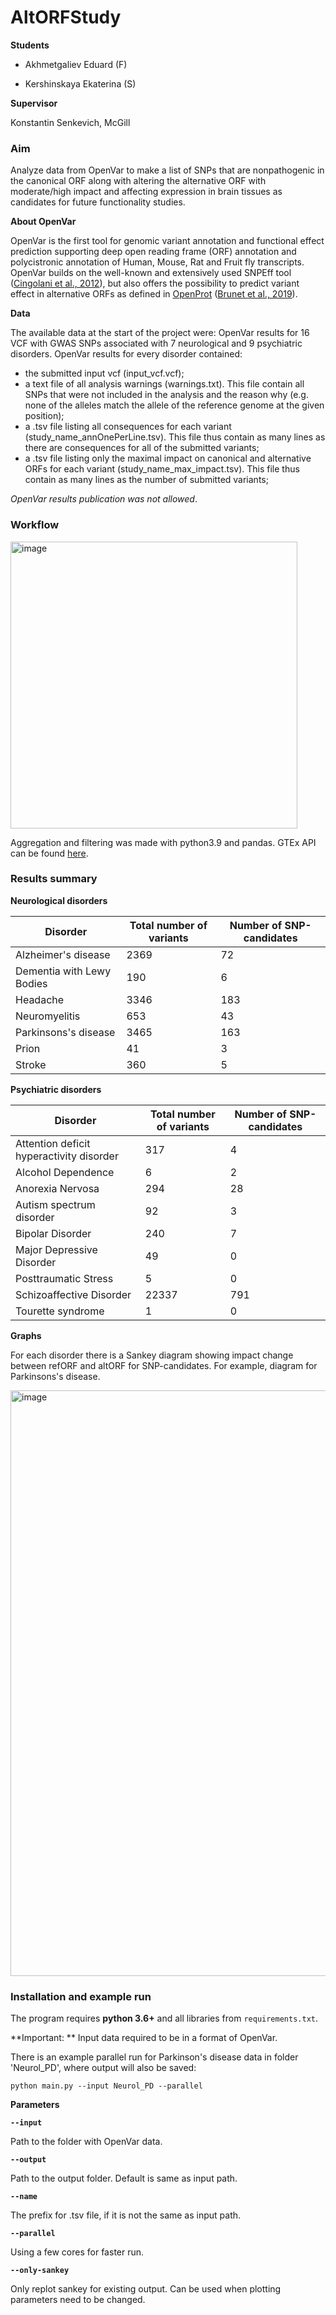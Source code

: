 # AltORFStudy

**Students**

* Akhmetgaliev Eduard (F)

* Kershinskaya Ekaterina (S)

**Supervisor**

Konstantin Senkevich, McGill

### Aim

Analyze data from OpenVar to make a list of SNPs that are nonpathogenic in the canonical ORF along with altering the alternative ORF with moderate/high impact and affecting expression in brain tissues as candidates for future functionality studies.

**About OpenVar**

OpenVar is the first tool for genomic variant annotation and functional effect prediction supporting deep open reading frame (ORF) annotation and polycistronic annotation of Human, Mouse, Rat and Fruit fly transcripts. 
OpenVar builds on the well-known and extensively used SNPEff tool ([Cingolani et al., 2012](https://www.ncbi.nlm.nih.gov/pmc/articles/PMC3679285/)), but also offers the possibility to predict variant effect in alternative ORFs as defined in [OpenProt](https://openprot.org) ([Brunet et al., 2019](https://www.ncbi.nlm.nih.gov/pmc/articles/PMC5932603/)).


**Data**

The available data at the start of the project were: OpenVar results for 16 VCF with GWAS SNPs associated with 7 neurological and 9 psychiatric disorders.
OpenVar results for every disorder contained:
* the submitted input vcf (input_vcf.vcf);
* a text file of all analysis warnings (warnings.txt). This file contain all SNPs that were not included in the analysis and the reason why (e.g. none of the alleles match the allele of the reference genome at the given position);
* a .tsv file listing all consequences for each variant (study_name_annOnePerLine.tsv). This file thus contain as many lines as there are consequences for all of the submitted variants;
* a .tsv file listing only the maximal impact on canonical and alternative ORFs for each variant (study_name_max_impact.tsv). This file thus contain as many lines as the number of submitted variants; 

*OpenVar results publication was not allowed*.

### Workflow

<img width="459" alt="image" src="https://user-images.githubusercontent.com/90474946/169116816-b1801eb1-d814-425d-b68f-42a45b8c06c8.png">

Aggregation and filtering was made with python3.9 and pandas. GTEx API can be found [here](https://gtexportal.org/home/api-docs/index.html).

### Results summary

**Neurological disorders**

Disorder | Total number of variants | Number of SNP-candidates |
------ | --- | --- |
Alzheimer's disease | 2369 | 72 |
Dementia with Lewy Bodies | 190 | 6 |
Headache | 3346 | 183 |
Neuromyelitis | 653 | 43 |
Parkinsons's disease | 3465 | 163 |
Prion | 41 | 3 |
Stroke | 360 | 5 |

**Psychiatric disorders**

Disorder | Total number of variants | Number of SNP-candidates |
------ | --- | --- |
Attention deficit hyperactivity disorder | 317 | 4 |
Alcohol Dependence | 6 | 2 |
Anorexia Nervosa | 294 | 28 |
Autism spectrum disorder | 92 | 3 |
Bipolar Disorder | 240 | 7 |
Major Depressive Disorder | 49 | 0 |
Posttraumatic Stress | 5 | 0 |
Schizoaffective Disorder | 22337 | 791 |
Tourette syndrome | 1 | 0 |


**Graphs**

For each disorder there is a Sankey diagram showing impact change between refORF and altORF for SNP-candidates. For example, diagram for Parkinsons's disease.

<img width="937" alt="image" src="https://user-images.githubusercontent.com/90474946/169359077-49e8d5a0-f805-4446-8f7f-29a33c398cc0.png">


### Installation and example run

The program requires **python 3.6+** and all libraries from `requirements.txt`.

**Important: ** Input data required to be in a format of OpenVar.

There is an example parallel run for Parkinson's disease data in folder 'Neurol_PD', where output will also be saved:

```
python main.py --input Neurol_PD --parallel
```

**Parameters**

**`--input`**

Path to the folder with OpenVar data.

**`--output`**

Path to the output folder. Default is same as input path.

**`--name`**

The prefix for .tsv file, if it is not the same as input path.

**`--parallel`**

Using a few cores for faster run.

**`--only-sankey`**

Only replot sankey for existing output. Can be used when plotting parameters need to be changed.
